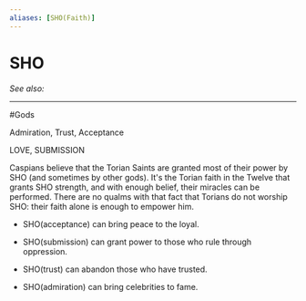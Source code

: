 ```yaml
---
aliases: [SHO(Faith)]
---
```

# SHO
*See also:* 
___
#Gods 

Admiration, Trust, Acceptance

LOVE, SUBMISSION

Caspians believe that the Torian Saints are granted most of their power by SHO (and sometimes by other gods). It's the Torian faith in the Twelve that grants SHO strength, and with enough belief, their miracles can be performed. There are no qualms with that fact that Torians do not worship SHO: their faith alone is enough to empower him.

- SHO(acceptance) can bring peace to the loyal. 

- SHO(submission) can grant power to those who rule through oppression.

- SHO(trust) can abandon those who have trusted.

- SHO(admiration) can bring celebrities to fame.